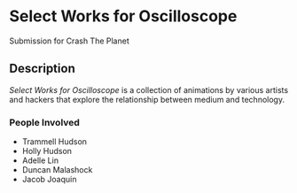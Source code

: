 # Select Works for Oscilloscope

Submission for Crash The Planet

## Description

*Select Works for Oscilloscope* is a collection of animations by various artists and hackers that explore the relationship between medium and technology.

### People Involved

- Trammell Hudson
- Holly Hudson
- Adelle Lin
- Duncan Malashock
- Jacob Joaquin
